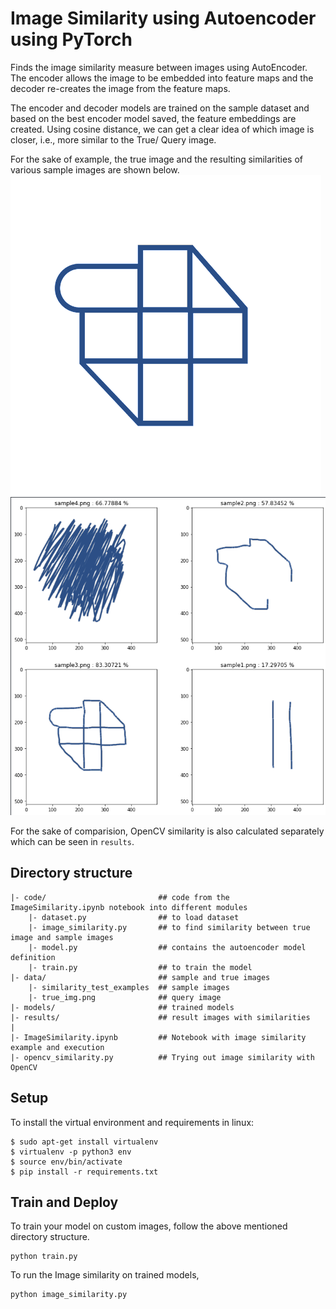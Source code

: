 # Image Similarity using Autoencoder using PyTorch

Finds the image similarity measure between images using AutoEncoder. The encoder allows the image to be embedded into feature maps and the decoder re-creates the image from the feature maps.

The encoder and decoder models are trained on the sample dataset and based on the best encoder model saved, the feature embeddings are created. Using cosine distance, we can get a clear idea of which image is closer, i.e., more similar to the True/ Query image.

For the sake of example, the true image and the resulting similarities of various sample images are shown below.
![alt text](https://github.com/toshalpatel/ImageSimilarity/blob/main/data/true_img.png?raw=true)
![alt text](https://github.com/toshalpatel/ImageSimilarity/blob/main/results/img_similarity_image_autoencoder.png?raw=true)

For the sake of comparision, OpenCV similarity is also calculated separately which can be seen in `results`.


## Directory structure 

```
|- code/                         ## code from the ImageSimilarity.ipynb notebook into different modules
    |- dataset.py                ## to load dataset
    |- image_similarity.py       ## to find similarity between true image and sample images
    |- model.py                  ## contains the autoencoder model definition
    |- train.py                  ## to train the model
|- data/                         ## sample and true images
    |- similarity_test_examples  ## sample images
    |- true_img.png              ## query image
|- models/                       ## trained models
|- results/                      ## result images with similarities
|
|- ImageSimilarity.ipynb         ## Notebook with image similarity example and execution
|- opencv_similarity.py          ## Trying out image similarity with OpenCV
```


## Setup

To install the virtual environment and requirements in linux:

```
$ sudo apt-get install virtualenv
$ virtualenv -p python3 env 
$ source env/bin/activate
$ pip install -r requirements.txt
```

## Train and Deploy

To train your model on custom images, follow the above mentioned directory structure. 
```
python train.py
```

To run the Image similarity on trained models, 

```
python image_similarity.py
```